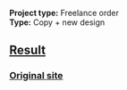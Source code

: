 **Project type:** Freelance order <br>
**Type:** Copy + new design

## [Result](https://thisSasha.github.io/matu-trans_copy/)
### [Original site](https://matu-transplantacija.lv/)